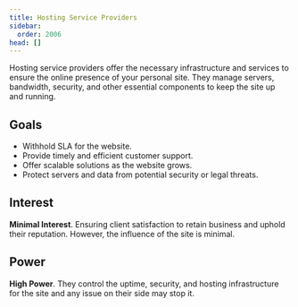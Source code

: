 ```yaml
---
title: Hosting Service Providers
sidebar:
  order: 2006
head: []
---
```


Hosting service providers offer the necessary infrastructure and services to ensure the online presence of your personal site. They manage servers, bandwidth, security, and other essential components to keep the site up and running.

## Goals

- Withhold SLA for the website.
- Provide timely and efficient customer support.
- Offer scalable solutions as the website grows.
- Protect servers and data from potential security or legal threats.

## Interest

**Minimal Interest**. Ensuring client satisfaction to retain business and uphold their reputation. However, the influence of the site is minimal.

## Power

**High Power**. They control the uptime, security, and hosting infrastructure for the site and any issue on their side may stop it.
